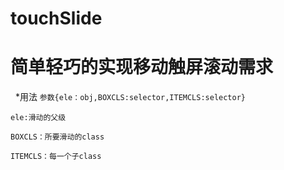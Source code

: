 # touchSlide
# 简单轻巧的实现移动触屏滚动需求
   *用法
   `参数{ele：obj,BOXCLS:selector,ITEMCLS:selector}`
   
   `ele:滑动的父级`
   
   `BOXCLS：所要滑动的class`
   
   `ITEMCLS：每一个子class`
